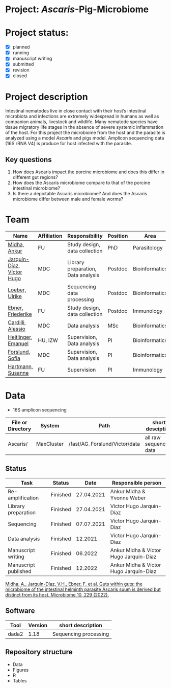 # Project: *Ascaris*-Pig-Microbiome 

# Project status: 
- [X] planned
- [X] running
- [X] manuscript writing
- [X] submitted
- [X] revision
- [X] closed

# Project description
Intestinal nematodes live in close contact with their host’s intestinal microbiota and infections are extremely widespread in humans as well as companion animals, livestock and wildlife. Many nematode species have tissue migratory life stages in the absence of severe systemic inflammation of the host. 
For this project the microbiome from the host and the parasite is analyzed using a model *Ascaris* and pigs model.
Amplicon sequencing data (16S rRNA V4) is produce for host infected with the parasite.

## Key questions
1. How does Ascaris impact the porcine microbiome and does this differ in different gut regions?
2. How does the Ascaris microbiome compare to that of the porcine intestinal microbiome?
3. Is there a depictable Ascaris microbiome? And does the Ascaris microbiome differ between male and female worms?


# Team 
| Name | Affiliation | Responsibility | Position | Area |
| ------ | ------ | ------ | ------ | ------ |
| [Midha, Ankur](mailto:amidha@zedat.fu-berlin.de.ID?subject=SUBJECT%20Ascaris_Project) | FU | Study design, data collection | PhD | Parasitology |
| [Jarquín-Díaz, Víctor Hugo](mailto:email@host.ID?subject=SUBJECT%20Ascaris_Project) | MDC | Library preparation, Data analysis | Postdoc | Bioinformatics |
| [Loeber, Ulrike](mailto:ulrike.loeber@mdc-berlin.de.ID?subject=SUBJECT%20Ascaris_Project) | MDC | Sequencing data processing | Postdoc | Bioinformatics |
| [Ebner, Friederike](mailto:Friederike.Ebner@fu-berlin.de.ID?subject=SUBJECT%20Ascaris_Project) | FU | Study design, data collection | Postdoc | Immunology |
| [Cardilli, Alessio](mailto:alessio.cardilli@studio.unibo.it.ID?subject=SUBJECT%20Ascaris_Project) | MDC | Data analysis | MSc | Bioinformatics |
| [Heitlinger, Emanuel](mailto:emanuelheitlinger@gmail.com.ID?subject=SUBJECT%20Ascaris_Project) | HU, IZW | Supervision, Data analysis | PI | Bioinformatics |
| [Forslund, Sofia](mailto:Sofia.Forslund@mdc-berlin.de.ID?subject=SUBJECT%20Ascaris_Project) | MDC | Supervision, Data analysis | PI | Bioinformatics |
| [Hartmann, Susanne](mailto:Susanne.Hartmann@fu-berlin.de.ID?subject=SUBJECT%20Ascaris_Project) | FU | Supervision | PI | Immunology |

# Data
* 16S amplicon sequencing

| File or Directory | System | Path | short desciption |
| -------- | -------- | -------- | ---------| 
| Ascaris/ | MaxCluster | /fast/AG_Forslund/Victor/data | all raw sequencing data  |


## Status

| Task | Status | Date | Responsible person|
| -------- | -------- | -------- | -------- |
| Re-amplification | Finished | 27.04.2021 | Ankur Midha & Yvonne Weber|
| Library preparation | Finished | 27.04.2021 | Víctor Hugo Jarquín-Díaz |
| Sequencing | Finished | 07.07.2021 | Víctor Hugo Jarquín-Díaz |
| Data analysis | Finished | 12.2021 | Víctor Hugo Jarquín-Diaz |
| Manuscript writing | Finished | 06.2022 | Ankur Midha & Víctor Hugo Jarquín-Diaz |
| Manuscript published | Finished | 12.2022 | Ankur Midha & Víctor Hugo Jarquín-Diaz |

[Midha, A., Jarquín-Díaz, V.H., Ebner, F. et al. Guts within guts: the microbiome of the intestinal helminth parasite Ascaris suum is derived but distinct from its host. Microbiome 10, 229 (2022).](https://doi.org/10.1186/s40168-022-01399-5)

## Software


| Tool | Version | short description | 
| -------- | -------- | -------- |
|   dada2   | 1.18 | Sequencing processing |

## Repository structure

* Data
* Figures
* R
* Tables
